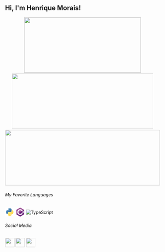 ## Hi, I'm Henrique Morais!
<div align="center">
  <img height="180em" width="380em" src="https://github-readme-stats.vercel.app/api/top-langs/?username=RikeMorais&layout=compact&langs_count=7&theme=dracula"/>
  <img height="180em" width="460em" src="https://github-readme-stats.vercel.app/api?username=rikemorais&show_icons=true&theme=dracula&include_all_commits=true&count_private=true"/> 
</div>

<div align="center">
  <img img height="180em" width="100%" src = "https://github-profile-summary-cards.vercel.app/api/cards/profile-details?username=rikemorais&theme=dracula"/>
</div>

<div style="display: inline_block">
  <h6>My Favorite Languages</h6>
  <img align="center" alt="Python" height="30" width="30" src="https://raw.githubusercontent.com/devicons/devicon/master/icons/python/python-original.svg">
  <img align="center" alt="C#" height="30" width="30" src="https://raw.githubusercontent.com/devicons/devicon/master/icons/csharp/csharp-original.svg">
  <img align="center" alt="TypeScript" height="30" width="30" src="https://cdn.iconscout.com/icon/free/png-512/typescript-1174965.png">
</div>
<h6>Social Media</h6>

<div>
  <a href="https://www.linkedin.com/in/rikemorais/" target="_blank"><img src="https://rikemorais.net/images/linkedin.png" target="_blank" height="30" width="30"></a>
  <a href="https://twitter.com/rikemorais/" target="_blank"><img src="https://rikemorais.net/images/twitter.png" target="_blank" height="30" width="30"></a>
  <a href="https://www.facebook.com/orikemorais/" target="_blank"><img src="https://1.bp.blogspot.com/-S8HTBQqmfcs/XN0ACIRD9PI/AAAAAAAAAlo/FLhccuLdMfIFLhocRjWqsr9cVGdTN_8sgCPcBGAYYCw/s1600/f_logo_RGB-Blue_1024.png" target="_blank" height="30" width="30"></a>
</div>
